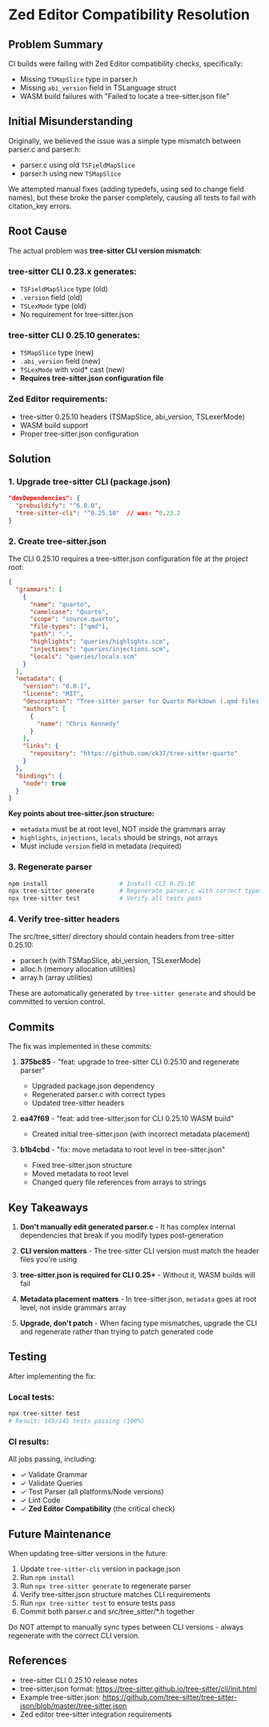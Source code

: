 # Zed Editor Compatibility Resolution

## Problem Summary

CI builds were failing with Zed Editor compatibility checks, specifically:
- Missing `TSMapSlice` type in parser.h
- Missing `abi_version` field in TSLanguage struct
- WASM build failures with "Failed to locate a tree-sitter.json file"

## Initial Misunderstanding

Originally, we believed the issue was a simple type mismatch between parser.c and parser.h:
- parser.c using old `TSFieldMapSlice`
- parser.h using new `TSMapSlice`

We attempted manual fixes (adding typedefs, using sed to change field names), but these broke the parser completely, causing all tests to fail with citation_key errors.

## Root Cause

The actual problem was **tree-sitter CLI version mismatch**:

### tree-sitter CLI 0.23.x generates:
- `TSFieldMapSlice` type (old)
- `.version` field (old)
- `TSLexMode` type (old)
- No requirement for tree-sitter.json

### tree-sitter CLI 0.25.10 generates:
- `TSMapSlice` type (new)
- `.abi_version` field (new)
- `TSLexMode` with void* cast (new)
- **Requires tree-sitter.json configuration file**

### Zed Editor requirements:
- tree-sitter 0.25.10 headers (TSMapSlice, abi_version, TSLexerMode)
- WASM build support
- Proper tree-sitter.json configuration

## Solution

### 1. Upgrade tree-sitter CLI (package.json)

```json
"devDependencies": {
  "prebuildify": "^6.0.0",
  "tree-sitter-cli": "^0.25.10"  // was: ^0.23.2
}
```

### 2. Create tree-sitter.json

The CLI 0.25.10 requires a tree-sitter.json configuration file at the project root:

```json
{
  "grammars": [
    {
      "name": "quarto",
      "camelcase": "Quarto",
      "scope": "source.quarto",
      "file-types": ["qmd"],
      "path": ".",
      "highlights": "queries/highlights.scm",
      "injections": "queries/injections.scm",
      "locals": "queries/locals.scm"
    }
  ],
  "metadata": {
    "version": "0.0.1",
    "license": "MIT",
    "description": "Tree-sitter parser for Quarto Markdown (.qmd files)",
    "authors": [
      {
        "name": "Chris Kennedy"
      }
    ],
    "links": {
      "repository": "https://github.com/ck37/tree-sitter-quarto"
    }
  },
  "bindings": {
    "node": true
  }
}
```

**Key points about tree-sitter.json structure:**
- `metadata` must be at root level, NOT inside the grammars array
- `highlights`, `injections`, `locals` should be strings, not arrays
- Must include `version` field in metadata (required)

### 3. Regenerate parser

```bash
npm install                    # Install CLI 0.25.10
npx tree-sitter generate       # Regenerate parser.c with correct types
npx tree-sitter test           # Verify all tests pass
```

### 4. Verify tree-sitter headers

The src/tree_sitter/ directory should contain headers from tree-sitter 0.25.10:
- parser.h (with TSMapSlice, abi_version, TSLexerMode)
- alloc.h (memory allocation utilities)
- array.h (array utilities)

These are automatically generated by `tree-sitter generate` and should be committed to version control.

## Commits

The fix was implemented in these commits:

1. **375bc85** - "feat: upgrade to tree-sitter CLI 0.25.10 and regenerate parser"
   - Upgraded package.json dependency
   - Regenerated parser.c with correct types
   - Updated tree-sitter headers

2. **ea47f69** - "feat: add tree-sitter.json for CLI 0.25.10 WASM build"
   - Created initial tree-sitter.json (with incorrect metadata placement)

3. **b1b4cbd** - "fix: move metadata to root level in tree-sitter.json"
   - Fixed tree-sitter.json structure
   - Moved metadata to root level
   - Changed query file references from arrays to strings

## Key Takeaways

1. **Don't manually edit generated parser.c** - It has complex internal dependencies that break if you modify types post-generation

2. **CLI version matters** - The tree-sitter CLI version must match the header files you're using

3. **tree-sitter.json is required for CLI 0.25+** - Without it, WASM builds will fail

4. **Metadata placement matters** - In tree-sitter.json, `metadata` goes at root level, not inside grammars array

5. **Upgrade, don't patch** - When facing type mismatches, upgrade the CLI and regenerate rather than trying to patch generated code

## Testing

After implementing the fix:

### Local tests:
```bash
npx tree-sitter test
# Result: 145/145 tests passing (100%)
```

### CI results:
All jobs passing, including:
- ✓ Validate Grammar
- ✓ Validate Queries
- ✓ Test Parser (all platforms/Node versions)
- ✓ Lint Code
- ✓ **Zed Editor Compatibility** (the critical check)

## Future Maintenance

When updating tree-sitter versions in the future:

1. Update `tree-sitter-cli` version in package.json
2. Run `npm install`
3. Run `npx tree-sitter generate` to regenerate parser
4. Verify tree-sitter.json structure matches CLI requirements
5. Run `npx tree-sitter test` to ensure tests pass
6. Commit both parser.c and src/tree_sitter/*.h together

Do NOT attempt to manually sync types between CLI versions - always regenerate with the correct CLI version.

## References

- tree-sitter CLI 0.25.10 release notes
- tree-sitter.json format: https://tree-sitter.github.io/tree-sitter/cli/init.html
- Example tree-sitter.json: https://github.com/tree-sitter/tree-sitter-json/blob/master/tree-sitter.json
- Zed editor tree-sitter integration requirements
